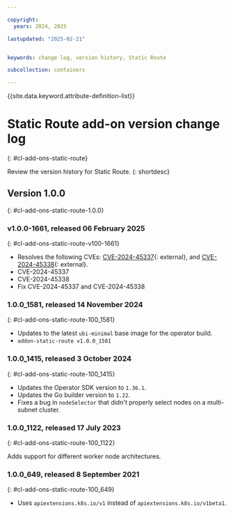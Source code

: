 ```yaml
---

copyright:
  years: 2024, 2025

lastupdated: "2025-02-21"


keywords: change log, version history, Static Route

subcollection: containers

---
```


{{site.data.keyword.attribute-definition-list}}

<!-- The content in this topic is auto-generated except for reuse-snippets indicated with {[ ]}. -->


# Static Route add-on version change log
{: #cl-add-ons-static-route}

Review the version history for Static Route.
{: shortdesc}



## Version 1.0.0
{: #cl-add-ons-static-route-1.0.0}


### v1.0.0-1661, released 06 February 2025
{: #cl-add-ons-static-route-v100-1661}

- Resolves the following CVEs: [CVE-2024-45337](https://nvd.nist.gov/vuln/detail/CVE-2024-45337){: external}, and [CVE-2024-45338](https://nvd.nist.gov/vuln/detail/CVE-2024-45338){: external}.
- CVE-2024-45337 
- CVE-2024-45338 
- Fix CVE-2024-45337 and CVE-2024-45338

### 1.0.0_1581, released 14 November 2024
{: #cl-add-ons-static-route-100_1581}

- Updates to the latest `ubi-minimal` base image for the operator build. 
- `addon-static-route v1.0.0_1581`



### 1.0.0_1415, released 3 October 2024
{: #cl-add-ons-static-route-100_1415}

- Updates the Operator SDK version to `1.36.1`.
- Updates the Go builder version to `1.22`.
- Fixes a bug in `nodeSelector` that didn't properly select nodes on a multi-subnet cluster.


### 1.0.0_1122, released 17 July 2023
{: #cl-add-ons-static-route-100_1122}

Adds support for different worker node architectures.



### 1.0.0_649, released 8 September 2021
{: #cl-add-ons-static-route-100_649}

- Uses `apiextensions.k8s.io/v1` instead of `apiextensions.k8s.io/v1beta1`.
